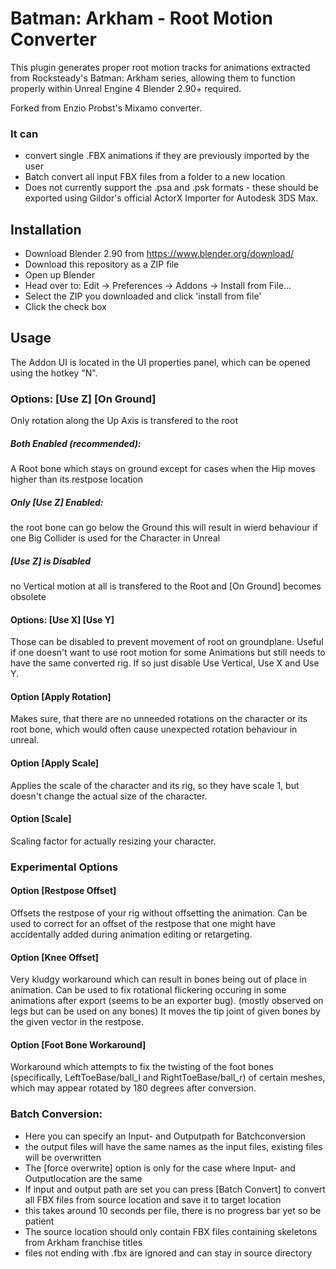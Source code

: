# Batman: Arkham - Root Motion Converter
This plugin generates proper root motion tracks for animations extracted from Rocksteady's Batman: Arkham series, allowing them to function properly within Unreal Engine 4
Blender 2.90+ required.

Forked from Enzio Probst's Mixamo converter.

### It can
* convert single .FBX animations if they are previously imported by the user
* Batch convert all input FBX files from a folder to a new location
* Does not currently support the .psa and .psk formats - these should be exported using Gildor's official ActorX Importer for Autodesk 3DS Max.

## Installation
* Download Blender 2.90 from https://www.blender.org/download/
* Download this repository as a ZIP file
* Open up Blender
* Head over to: Edit -> Preferences -> Addons -> Install from File...
* Select the ZIP you downloaded and click 'install from file'
* Click the check box

## Usage
The Addon UI is located in the UI properties panel, which can be opened using the hotkey "N".

### Options: [Use Z] [On Ground]
Only rotation along the Up Axis is transfered to the root
##### Both Enabled (recommended):
A Root bone which stays on ground except for cases when the Hip moves higher than its restpose location
##### Only [Use Z] Enabled:
the root bone can go below the Ground
this will result in wierd behaviour if one Big Collider is used for the Character in Unreal
##### [Use Z] is Disabled
no Vertical motion at all is transfered to the Root and [On Ground] becomes obsolete

#### Options: [Use X] [Use Y]
Those can be disabled to prevent movement of root on groundplane.
Useful if one doesn't want to use root motion for some Animations but still needs to have the same converted rig. If so just disable Use Vertical, Use X and Use Y.

#### Option [Apply Rotation]
Makes sure, that there are no unneeded rotations on the character or its root bone, which would often cause unexpected rotation behaviour in unreal.

#### Option [Apply Scale]
Applies the scale of the character and its rig, so they have scale 1, but doesn't change the actual size of the character.

#### Option [Scale]
Scaling factor for actually resizing your character.

### Experimental Options

#### Option [Restpose Offset]
Offsets the restpose of your rig without offsetting the animation. Can be used to correct for an offset of the restpose that one might have accidentally added during animation editing or retargeting.

#### Option [Knee Offset]
Very kludgy workaround which can result in bones being out of place in animation.
Can be used to fix rotational flickering occuring in some animations after export (seems to be an exporter bug). (mostly observed on legs but can be used on any bones)
It moves the tip joint of given bones by the given vector in the restpose.

#### Option [Foot Bone Workaround]
Workaround which attempts to fix the twisting of the foot bones (specifically, LeftToeBase/ball_l and RightToeBase/ball_r) of certain meshes,
which may appear rotated by 180 degrees after conversion.

### Batch Conversion:
* Here you can specify an Input- and Outputpath for Batchconversion
* the output files will have the same names as the input files, existing files will be overwritten
* The [force overwrite] option is only for the case where Input- and Outputlocation are the same
* If input and output path are set you can press [Batch Convert] to convert all FBX files from source location and save it to target location
* this takes around 10 seconds per file, there is no progress bar yet so be patient
* The source location should only contain FBX files containing skeletons from Arkham franchise titles
* files not ending with .fbx are ignored and can stay in source directory
